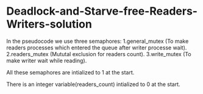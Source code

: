 # Deadlock-and-Starve-free-Readers-Writers-solution

In the pseudocode we use three semaphores:
1.general_mutex (To make readers processes which entered the queue after writer processe wait).
2.readers_mutex (Mututal exclusion for readers count).
3.write_mutex (To make writer wait while reading).

All these semaphores are intialized to 1 at the start.

There is an integer variable(readers_count) intialized to 0 at the start.
